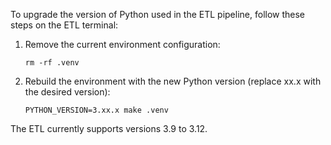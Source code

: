 To upgrade the version of Python used in the ETL pipeline, follow these steps on the ETL terminal:

1. Remove the current environment configuration:
   ```
   rm -rf .venv
   ```
2. Rebuild the environment with the new Python version (replace xx.x with the desired version):
   ```
   PYTHON_VERSION=3.xx.x make .venv
   ```

The ETL currently supports versions 3.9 to 3.12.
